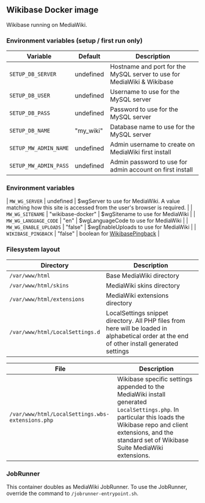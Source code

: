 ## Wikibase Docker image

Wikibase running on MediaWiki.

### Environment variables (setup / first run only)

| Variable | Default | Description |
| --- | --- | --- |
| `SETUP_DB_SERVER` | undefined | Hostname and port for the MySQL server to use for MediaWiki & Wikibase |
| `SETUP_DB_USER` | undefined | Username to use for the MySQL server |
| `SETUP_DB_PASS` | undefined | Password to use for the MySQL server |
| `SETUP_DB_NAME` | "my_wiki" | Database name to use for the MySQL server |
| `SETUP_MW_ADMIN_NAME` | undefined | Admin username to create on MediaWiki first install |
| `SETUP_MW_ADMIN_PASS` | undefined | Admin password to use for admin account on first install |

### Environment variables

| `MW_WG_SERVER` | undefined | $wgServer to use for MediaWiki. A value matching how this site is accessed from the user's browser is required. |
| `MW_WG_SITENAME` | "wikibase-docker" | $wgSitename to use for MediaWiki |
| `MW_WG_LANGUAGE_CODE` | "en" | $wgLanguageCode to use for MediaWiki |
| `MW_WG_ENABLE_UPLOADS` | "false" | $wgEnableUploads to use for MediaWiki |
| `WIKIBASE_PINGBACK` | "false" | boolean for [WikibasePingback](https://doc.wikimedia.org/Wikibase/master/php/md_docs_topics_pingback.html) |

### Filesystem layout

| Directory | Description |
| --- | --- |
| `/var/www/html` | Base MediaWiki directory |
| `/var/www/html/skins` | MediaWiki skins directory |
| `/var/www/html/extensions` | MediaWiki extensions directory |
| `/var/www/html/LocalSettings.d` | LocalSettings snippet directory. All PHP files from here will be loaded in alphabetical order at the end of other install generated settings |

| File | Description |
| --- | --- |
| `/var/www/html/LocalSettings.wbs-extensions.php` | Wikibase specific settings appended to the MediaWiki install generated `LocalSettings.php`. In particular this loads the Wikibase repo and client extensions, and the standard set of Wikibase Suite MediaWiki extensions.

### JobRunner

This container doubles as MediaWiki JobRunner. To use the JobRunner, override the command to `/jobrunner-entrypoint.sh`.
